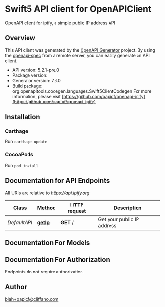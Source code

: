 # Swift5 API client for OpenAPIClient

OpenAPI client for ipify, a simple public IP address API

## Overview
This API client was generated by the [OpenAPI Generator](https://openapi-generator.tech) project.  By using the [openapi-spec](https://github.com/OAI/OpenAPI-Specification) from a remote server, you can easily generate an API client.

- API version: 5.2.1-pre.0
- Package version: 
- Generator version: 7.6.0
- Build package: org.openapitools.codegen.languages.Swift5ClientCodegen
For more information, please visit [https://github.com/oapicf/openapi-ipify](https://github.com/oapicf/openapi-ipify)

## Installation

### Carthage

Run `carthage update`

### CocoaPods

Run `pod install`

## Documentation for API Endpoints

All URIs are relative to *https://api.ipify.org*

Class | Method | HTTP request | Description
------------ | ------------- | ------------- | -------------
*DefaultAPI* | [**getIp**](docs/DefaultAPI.md#getip) | **GET** / | Get your public IP address


## Documentation For Models



<a id="documentation-for-authorization"></a>
## Documentation For Authorization

Endpoints do not require authorization.


## Author

blah+oapicf@cliffano.com

